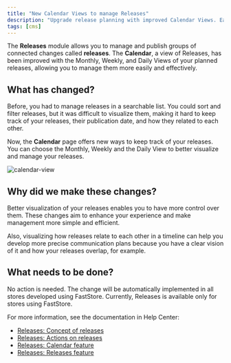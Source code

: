 ```yaml
---
title: "New Calendar Views to manage Releases"
description: "Upgrade release planning with improved Calendar Views. Easily manage planned releases through Monthly, Weekly, and Daily Views in Releases module."
tags: [cms]
---
```


The **Releases** module allows you to manage and publish groups of connected changes called **releases**. The **Calendar**, a view of Releases, has been improved with the Monthly, Weekly, and Daily Views of your planned releases, allowing you to manage them more easily and effectively.


## What has changed?

Before, you had to manage releases in a searchable list. You could sort and filter releases, but it was difficult to visualize them, making it hard to keep track of your releases, their publication date, and how they related to each other.

Now, the **Calendar** page offers new ways to keep track of your releases. You can choose the Monthly, Weekly and the Daily View to better visualize and manage your releases.

![calendar-view](https://user-images.githubusercontent.com/67270558/227213679-621bdb0e-e4ff-4c9e-98c3-f1e46a890feb.png)


## Why did we make these changes?

Better visualization of your releases enables you to have more control over them. These changes aim to enhance your experience and make management more simple and efficient. 

Also, visualizing how releases relate to each other in a timeline can help you develop more precise communication plans because you have a clear vision of it and how your releases overlap, for example.

## What needs to be done?

No action is needed. The change will be automatically implemented in all stores developed using FastStore. Currently, Releases is available only for stores using FastStore.

For more information, see the documentation in Help Center:

- [Releases: Concept of releases](https://help.vtex.com/en/tutorial/planner-release-concept-beta--4pWhQTXG0aIIsi2TYxxRkZ)
- [Releases: Actions on releases](https://help.vtex.com/en/tutorial/planner-actions-on-releases-beta--1zsomdifPEQkdV6RW93JyW)
- [Releases: Calendar feature](https://help.vtex.com/en/v4/docs/planner-calendar-page--6GESJ17RFvGrvF9JqToron)
- [Releases: Releases feature](https://help.vtex.com/en/v4/docs/planner-releases-page--1tQNCNwoMvxV4EoizajqJw)
